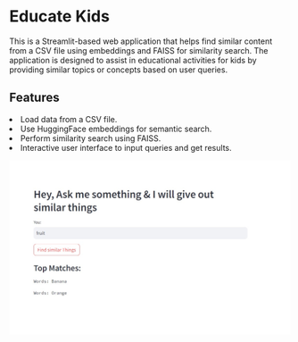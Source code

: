# Educate Kids
This is a Streamlit-based web application that helps find similar content from a CSV file using embeddings and FAISS for similarity search. The application is designed to assist in educational activities for kids by providing similar topics or concepts based on user queries.

## Features
<li>Load data from a CSV file.</li>
<li>Use HuggingFace embeddings for semantic search.</li>
<li>Perform similarity search using FAISS.</li>
<li>Interactive user interface to input queries and get results.</li>


![alt text](image.png)